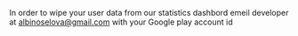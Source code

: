 In order to wipe your user data from our statistics dashbord emeil developer at albinoselova@gmail.com with your Google play account id
